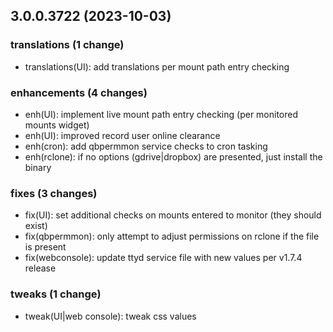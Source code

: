 ## 3.0.0.3722 (2023-10-03)

### translations (1 change)

- translations(UI): add translations per mount path entry checking

### enhancements (4 changes)

- enh(UI): implement live mount path entry checking (per monitored mounts widget)
- enh(UI): improved record user online clearance
- enh(cron): add qbpermmon service checks to cron tasking
- enh(rclone): if no options (gdrive|dropbox) are presented, just install the binary

### fixes (3 changes)

- fix(UI): set additional checks on mounts entered to monitor (they should exist)
- fix(qbpermmon): only attempt to adjust permissions on rclone if the file is present
- fix(webconsole): update ttyd service file with new values per v1.7.4 release

### tweaks (1 change)

- tweak(UI|web console): tweak css values
